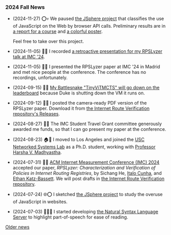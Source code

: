 <!-- markdownlint-disable-file first-line-h1 -->
### 2024 Fall News

- (2024-11-27) ⭕💀 We paused
    [the JSphere project](https://github.com/SichangHe/JSphere/) that
    classifies the use of JavaScript on the Web by browser API calls.
    Preliminary results are in [a report for a
    course](https://github.com/SichangHe/JSphere/releases/download/final-report/jsphere_final_report_11221845.pdf)
    and [a colorful
    poster](https://github.com/SichangHe/JSphere/releases/download/poster/JSphere.CSci.651.Poster.pdf).

    Feel free to take over this project.
- (2024-11-05) 💬🌐 I recorded [a retroactive presentation for
    my RPSLyzer talk at IMC '24](https://youtu.be/xgMPSlQxaH4).
- (2024-11-05) 💬🌐 I presented the RPSLyzer paper at IMC '24 in Madrid and
    met nice people at the conference.
    The conference has no recordings, unfortunately.
- (2024-09-15) 🐍🥲 [My Battlesnake "TinyViTMCTS" will go down on the
    leaderboard](https://github.com/SichangHe/battlesnake_drl_course_project/issues/1)
    because Duke is shutting down the VM it runs on.
- (2024-09-12) 📖🌐 I posted the camera-ready PDF version of
    the RPSLyzer paper.
    Download it from [the Internet Route Verification repository's
    Releases](https://github.com/SichangHe/internet_route_verification/releases/download/imc-camera-ready/RPSLyzer-_Verification_and_Characterization_of_Policies_in_Internet_Routing_Registries_09110553.pdf).
- (2024-08-27)
    📖💵 The IMC Student Travel Grant committee generously awarded me funds, so
    that I can go present my paper at the conference.
- (2024-08-23) 🏠🔬 I moved to Los Angeles and joined the
    [USC Networked Systems Lab](https://nsl.usc.edu/) as a Ph.D. student,
    working with [Professor Harsha V. Madhyastha](https://www.harsha.usc.edu/).
- (2024-07-31) 📖🌐 [ACM Internet Measurement Conference (IMC)
    2024](https://conferences.sigcomm.org/imc/2024/) accepted our paper,
    *RPSLyzer: Characterization and Verification of Policies in
    Internet Routing Registries*, by Sichang He,
    [Italo Cunha](https://cunha.github.io/), and
    [Ethan Katz-Bassett](http://www.columbia.edu/~ebk2141/).
    We will post drafts in
    [the Internet Route Verification
    repository](https://github.com/SichangHe/internet_route_verification).
- (2024-07-24) 🌐⭕ I sketched
    [the JSphere project](https://github.com/SichangHe/JSphere/) to
    study the overuse of JavaScript in websites.
- (2024-07-03) 🐙🇬🇧 I started developing
    [the Natural Syntax Language
    Server](https://github.com/SichangHe/natural_syntax) to
    highlight part-of-speech for ease of reading.

[Older news](/news/2024spring.html)
